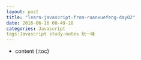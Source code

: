 ```yaml
---
layout: post
title: "learn-javascript-from-ruanxuefeng-day02"
date: 2016-06-16 00-49-10
categories: Javascript
tags:Javascript study-notes 阮一峰
---
```


* content
{:toc}

